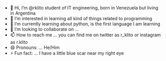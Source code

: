 - 👋 Hi, I’m @rklito student of IT engineering, born in Venezuela but living in Argentina
- 👀 I’m interested in learning all kind of things related to programming
- 🌱 I’m currently learning about python, is the first language I am learning
- 💞️ I’m looking to collaborate on ...
- 📫 How to reach me ... you can find me on twitter as r_klito or instagram as r.klito
- 😄 Pronouns: ... He/Him
- ⚡ Fun fact: ... I have a little blue scar near my right eye

<!---
rklito/rklito is a ✨ special ✨ repository because its `README.md` (this file) appears on your GitHub profile.
You can click the Preview link to take a look at your changes.
--->

